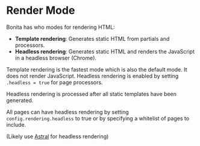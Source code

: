 # Render Mode 
Bonita has who modes for rendering HTML:

- **Template rendering**: Generates static HTML from partials and processors.
- **Headless rendering**: Generates static HTML and renders the JavaScript in a headless browser (Chrome).

Template rendering is the fastest mode which is also the default mode. It does not render JavaScript.
Headless rendering is enabled by setting `.headless = true` for page processors. 

Headless rendering is processed after all static templates have been generated.

All pages can have headless rendering by setting `config.rendering.headless` to true or by specifying a whitelist of pages to include.

(Likely use [Astral](https://astral.deno.dev/guides/attributes/) for headless rendering)

